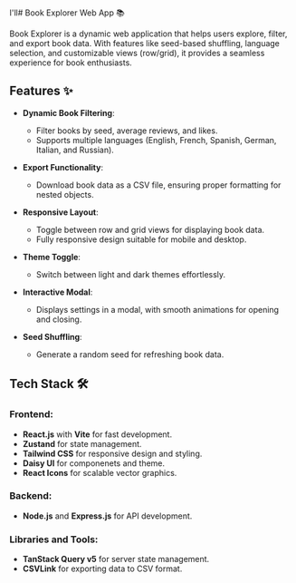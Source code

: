 I'll# Book Explorer Web App 📚

Book Explorer is a dynamic web application that helps users explore, filter, and export book data. With features like seed-based shuffling, language selection, and customizable views (row/grid), it provides a seamless experience for book enthusiasts.

## Features ✨

- **Dynamic Book Filtering**: 
  - Filter books by seed, average reviews, and likes.
  - Supports multiple languages (English, French, Spanish, German, Italian, and Russian).
  
- **Export Functionality**: 
  - Download book data as a CSV file, ensuring proper formatting for nested objects.

- **Responsive Layout**: 
  - Toggle between row and grid views for displaying book data.
  - Fully responsive design suitable for mobile and desktop.

- **Theme Toggle**: 
  - Switch between light and dark themes effortlessly.

- **Interactive Modal**: 
  - Displays settings in a modal, with smooth animations for opening and closing.

- **Seed Shuffling**: 
  - Generate a random seed for refreshing book data.

## Tech Stack 🛠️

### Frontend:
- **React.js** with **Vite** for fast development.
- **Zustand** for state management.
- **Tailwind CSS** for responsive design and styling.
- **Daisy UI** for componenets and theme.
- **React Icons** for scalable vector graphics.

### Backend:
- **Node.js** and **Express.js** for API development.

### Libraries and Tools:
- **TanStack Query v5** for server state management.
- **CSVLink** for exporting data to CSV format.



